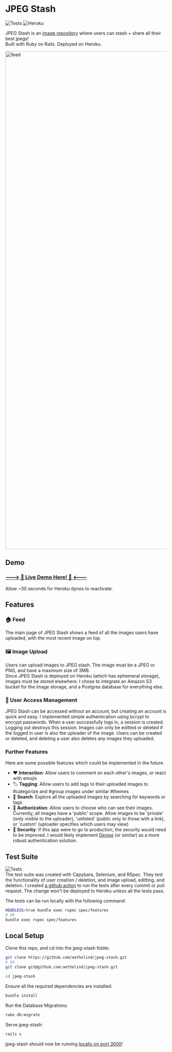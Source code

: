 #  JPEG Stash
![Tests](https://github.com/aethelind/jpeg-stash/actions/workflows/main.yml/badge.svg?branch=master) ![Heroku](https://pyheroku-badge.herokuapp.com/?app=jpeg-stash)

JPEG Stash is an [image repository](https://docs.google.com/document/d/1eg3sJTOwtyFhDopKedRD6142CFkDfWp1QvRKXNTPIOc/edit?usp=sharing) where users can stash + share all their best jpegs!  
Built with Ruby on Rails. Deployed on Heroku.   

[<img width="1552" alt="feed" src="https://user-images.githubusercontent.com/42299845/133905809-d2a7347f-6240-41b5-a1a0-f395d1f24384.png">](https://jpeg-stash.herokuapp.com/)

## Demo
### [ ---> :rocket: Live Demo Here! :rocket: <--- ](https://jpeg-stash.herokuapp.com/)  
Allow ~30 seconds for Heroku dynos to reactivate.

## Features
### 🏠 Feed
The main page of JPEG Stash shows a feed of all the images users have uploaded, with the most recent image on top.
### 🖼️ Image Upload
Users can upload images to JPEG stash. The image must be a JPEG or PNG, and have a maximum size of 3MB.  
Since JPEG Stash is deployed on Heroku (which has ephemeral storage), images must be stored elsewhere. I chose to integrate an Amazon S3 bucket for the image storage, and a Postgres database for everything else.
### 👥 User Access Management
JPEG Stash can be accessed without an account, but creating an account is quick and easy. I implemented simple authentication using bcrypt to encrypt passwords. When a user successfully logs in, a session is created. Logging out destroys this session. Images can only be editted or deleted if the logged in user is also the uploader of the image. Users can be created or deleted, and deleting a user also deletes any images they uploaded. 
### Further Features
Here are some possible features which could be implemented in the future.  

- ❤️ **Interaction**: Allow users to comment on each other's images, or react with emojis
- 🏷 **Tagging**: Allow users to add tags to their uploaded images to #categorize and #group images under similar #themes
- 🔎 **Search**: Explore all the uploaded images by searching for keywords or tags
- 👀 **Authorization**: Allow users to choose who can see their images. Currently, all images have a 'public' scope. Allow images to be 'private' (only visible to the uploader), 'unlisted' (public only to those with a link), or 'custom' (uploader specifies which users may view)
- 🔐 **Security**: If this app were to go to production, the security would need to be improved. I would likely implement [Devise](https://github.com/heartcombo/devise) (or similar) as a more robust authentication solution.

## Test Suite   
![Tests](https://github.com/aethelind/jpeg-stash/actions/workflows/main.yml/badge.svg?branch=master)  
The test suite was created with Capybara, Selenium, and RSpec. They test the functionality of user creation / deletion, and image upload, editting, and deletion. I created [a github action](https://github.com/aethelind/jpeg-stash/actions/workflows/main.yml) to run the tests after every commit or pull request. The change won't be deployed to Heroku unless all the tests pass.  

The tests can be run locally with the following command:
```bash
HEADLESS=true bundle exec rspec spec/features
# OR
bundle exec rspec spec/features
```

## Local Setup
Clone this repo, and cd into the jpeg-stash folder.
```bash
git clone https://github.com/aethelind/jpeg-stash.git
# OR
git clone git@github.com:aethelind/jpeg-stash.git
```
```bash
cd jpeg-stash
```

Ensure all the required dependencies are installed:
```bash
bundle install 
```

Run the Database Migrations:
```bash
rake db:migrate
```

Serve jpeg-stash:
```bash
rails s
```

jpeg-stash should now be running [locally on port 3000](http://localhost:3000/)!

